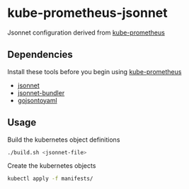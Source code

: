 # kube-prometheus-jsonnet

Jsonnet configuration derived from [kube-prometheus](https://github.com/coreos/kube-prometheus)

## Dependencies

Install these tools before you begin using [kube-prometheus](https://github.com/coreos/kube-prometheus#installing)

- [jsonnet](https://github.com/google/jsonnet)
- [jsonnet-bundler](https://github.com/jsonnet-bundler)
- [gojsontoyaml](https://github.com/brancz/gojsontoyaml)

## Usage

Build the kubernetes object definitions

```bash
./build.sh <jsonnet-file>
```

Create the kubernetes objects
```bash
kubectl apply -f manifests/
```

